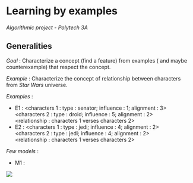 # Learning by examples
*Algorithmic project - Polytech 3A*

## Generalities

_Goal_ : Characterize a concept (find a feature) from examples ( and maybe counterexample) that respect the concept.

_Example_ : Characterize the concept of relationship between characters from *Star Wars* universe.

*Examples* : 

- E1 : \<characters 1 : type : senator; influence : 1; alignment : 3\>  
	\<characters 2 : type : droid; influence : 5; alignment : 2\>  
	\<relationship : characters 1 verses characters 2\>  
- E2 : \<characters 1 : type : jedi; influence : 4; alignment : 2\>  
	\<characters 2 : type : jedi; influence : 4; alignment : 2\>  
	\<relationship : characters 1 verses characters 2\>  

*Few models* :

- M1 : 


![](http://morganealonso.fr/~niouby/apprentissage/graph-characters.png)

